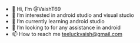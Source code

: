 - 👋 Hi, I’m @VaishT69
- 👀 I’m interested in android studio and visual studio
- 🌱 I’m currently learning android studio
- 💞️ I’m looking to for any assistance in android 
- 📫 How to reach me teeluckvaish@gmail.com

<!---
VaishT69/VaishT69 is a ✨ special ✨ repository because its `README.md` (this file) appears on your GitHub profile.
You can click the Preview link to take a look at your changes.
--->
